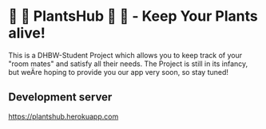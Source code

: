 # 🌱 🌻 PlantsHub 🌻 🌱 - Keep Your Plants alive!

This is a DHBW-Student Project which allows you to keep track of your "room mates" and satisfy all their needs.
The Project is still in its infancy, but weÄre hoping to provide you our app very soon, so stay tuned!

## Development server

https://plantshub.herokuapp.com

